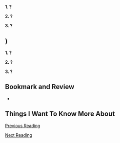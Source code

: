 # 

## []()

**1. ?**



**2. ?**



**3. ?**



## []())

**1. ?**



**2. ?**



**3. ?**



## Bookmark and Review

- []()

## Things I Want To Know More About

[Previous Reading](./class-01.md)

[Next Reading](./class-03.md)
